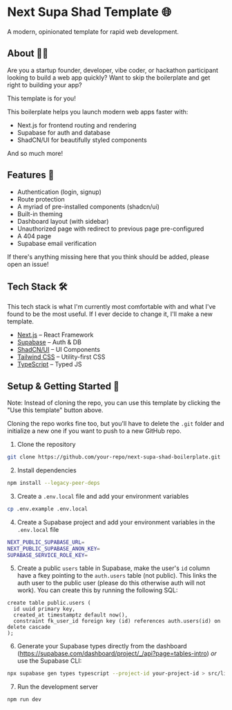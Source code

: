 # Next Supa Shad Template 🌐

A modern, opinionated template for rapid web development.

## About 🧑‍💻

Are you a startup founder, developer, vibe coder, or hackathon participant looking to build a web app quickly? Want to skip the boilerplate and get right to building your app?

This template is for you!

This boilerplate helps you launch modern web apps faster with:

- Next.js for frontend routing and rendering
- Supabase for auth and database
- ShadCN/UI for beautifully styled components

And so much more!

## Features 🌟

- Authentication (login, signup)
- Route protection
- A myriad of pre-installed components (shadcn/ui)
- Built-in theming
- Dashboard layout (with sidebar)
- Unauthorized page with redirect to previous page pre-configured
- A 404 page
- Supabase email verification

If there's anything missing here that you think should be added, please open an issue!

## Tech Stack 🛠️

This tech stack is what I'm currently most comfortable with and what I've found to be the most useful. If I ever decide to change it, I'll make a new template.

- [Next.js](https://nextjs.org/) – React Framework
- [Supabase](https://supabase.com/) – Auth & DB
- [ShadCN/UI](https://ui.shadcn.dev/) – UI Components
- [Tailwind CSS](https://tailwindcss.com/) – Utility-first CSS
- [TypeScript](https://www.typescriptlang.org/) – Typed JS

## Setup & Getting Started 🚀

Note: Instead of cloning the repo, you can use this template by clicking the "Use this template" button above.

Cloning the repo works fine too, but you'll have to delete the `.git` folder and initialize a new one if you want to push to a new GitHub repo.

1. Clone the repository

```bash
git clone https://github.com/your-repo/next-supa-shad-boilerplate.git
```

2. Install dependencies

```bash
npm install --legacy-peer-deps
```

3. Create a `.env.local` file and add your environment variables

```bash
cp .env.example .env.local
```

4. Create a Supabase project and add your environment variables in the `.env.local` file

```bash
NEXT_PUBLIC_SUPABASE_URL=
NEXT_PUBLIC_SUPABASE_ANON_KEY=
SUPABASE_SERVICE_ROLE_KEY=
```

5. Create a public `users` table in Supabase, make the user's `id` column have a fkey pointing to the `auth.users` table (not public). This links the auth user to the public user (please do this otherwise auth will not work). You can create this by running the following SQL:

```psql
create table public.users (
  id uuid primary key,
  created_at timestamptz default now(),
  constraint fk_user_id foreign key (id) references auth.users(id) on delete cascade
);
```

6. Generate your Supabase types directly from the dashboard (https://supabase.com/dashboard/project/_/api?page=tables-intro) _or_ use the Supabase CLI:

```bash
npx supabase gen types typescript --project-id your-project-id > src/lib/supabase/types.ts
```

7. Run the development server

```bash
npm run dev
```
